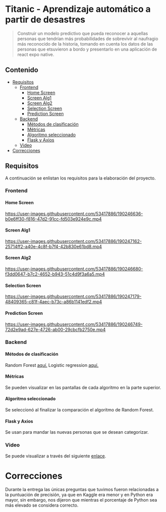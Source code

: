 # Titanic - Aprendizaje automático a partir de desastres
> Construir un modelo predictivo que pueda reconocer a aquellas personas que tendrían más probabilidades de sobrevivir al naufragio más reconocido de la historia, tomando en cuenta los datos de las personas que etsuvieron a bordo y presentarlo en una aplicación de react expo native.

## Contenido
* [Requisitos](#requisitos)
   * [Frontend](#frontend)
      * [Home Screen](#home-screen)
      * [Screen Alg1](#screen-alg1)
      * [Screen Alg2](#screen-alg2)
      * [Selection Screen](#selection-screen)
      * [Prediction Screen](#screen-alg1)
   * [Backend](#backend)
      * [Métodos de clasificación](#metodos-de-clasificacion)
      * [Métricas](#metricas)
      * [Algoritmo seleccionado](#algoritmo-seleccionado)
      * [Flask y Axios](#flask-y-axios)
   * [Video](#video)
* [Correcciones](#correcciones)

## Requisitos
A continuación se enlistan los requisitos para la elaboración del proyecto.
### Frontend
#### Home Screen
https://user-images.githubusercontent.com/53417886/190246636-b0e6ff30-f816-47d2-91cc-fd503e924e9c.mp4
#### Screen Alg1
https://user-images.githubusercontent.com/53417886/190247162-25714ff2-a40e-4c8f-b7f4-42b830e61bd8.mp4
#### Screen Alg2
https://user-images.githubusercontent.com/53417886/190246680-f3dd0647-b7c2-4652-b943-51c4d9f3a6a5.mp4
#### Selection Screen
https://user-images.githubusercontent.com/53417886/190247179-48409365-c81f-4aec-b73c-a86b1141edf2.mp4
#### Prediction Screen
https://user-images.githubusercontent.com/53417886/190246749-72d2e9ad-627e-4726-ab00-29cbcfb2750e.mp4
### Backend
#### Métodos de clasificación
Random Forest [aquí.](https://colab.research.google.com/drive/1uIGeOJNlxcUanE1ypyh10tnQVzkieydv?usp=sharing)
Logistic regression [aquí.](https://colab.research.google.com/drive/112pAUZ1pxaypek3BoE02_w78pqfrNBmN?usp=sharing)
#### Métricas
Se pueden visualizar en las pantallas de cada algoritmo en la parte superior.
#### Algoritmo seleccionado
Se seleccionó al finalizar la comparación el algoritmo de Random Forest.
#### Flask y Axios
Se usan para mandar las nuevas personas que se desean categorizar.
### Video
Se puede visualizar a través del siguiente [enlace](https://drive.google.com/file/d/1EBRxZfhouNgsOedaSvcPvyafsrva1Nr7/view?usp=sharing).
# Correcciones
Durante la entrega las únicas preguntas que tuvimos fueron relacionadas a la puntuación de precisión, ya que en Kaggle era menor y en Python era mayor, sin embargo, nos dijeron que mientras el porcentaje de Python sea más elevado se considera correcto. 
